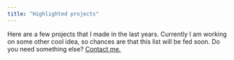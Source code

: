 ```yaml
---
title: "Highlighted projects"
---
```

Here are a few projects that I made in the last years. Currently I am working on some other cool idea, so chances are that this list will be fed soon. Do you need something else? [Contact me.](/contact)